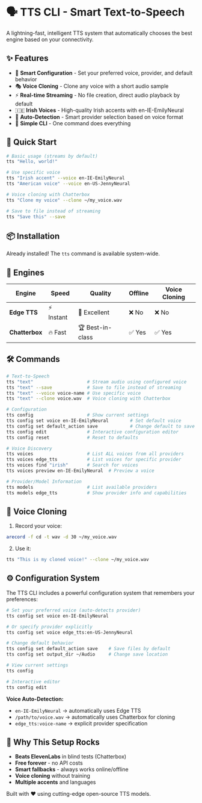 # 🗣️ TTS CLI - Smart Text-to-Speech

A lightning-fast, intelligent TTS system that automatically chooses the best engine based on your connectivity.

## ✨ Features

- 🔧 **Smart Configuration** - Set your preferred voice, provider, and default behavior
- 🎭 **Voice Cloning** - Clone any voice with a short audio sample
- ⚡ **Real-time Streaming** - No file creation, direct audio playback by default
- 🇮🇪 **Irish Voices** - High-quality Irish accents with en-IE-EmilyNeural
- 🚀 **Auto-Detection** - Smart provider selection based on voice format
- 🔧 **Simple CLI** - One command does everything

## 🚀 Quick Start

```bash
# Basic usage (streams by default)
tts "Hello, world!"

# Use specific voice
tts "Irish accent" --voice en-IE-EmilyNeural
tts "American voice" --voice en-US-JennyNeural

# Voice cloning with Chatterbox
tts "Clone my voice" --clone ~/my_voice.wav

# Save to file instead of streaming
tts "Save this" --save
```

## 📦 Installation

Already installed! The `tts` command is available system-wide.

## 🎯 Engines

| Engine | Speed | Quality | Offline | Voice Cloning |
|--------|-------|---------|---------|---------------|
| **Edge TTS** | ⚡ Instant | 🌟 Excellent | ❌ No | ❌ No |
| **Chatterbox** | 🔥 Fast | 🏆 Best-in-class | ✅ Yes | ✅ Yes |

## 🛠️ Commands

```bash
# Text-to-Speech
tts "text"                    # Stream audio using configured voice
tts "text" --save             # Save to file instead of streaming
tts "text" --voice voice-name # Use specific voice
tts "text" --clone voice.wav  # Voice cloning with Chatterbox

# Configuration
tts config                    # Show current settings
tts config set voice en-IE-EmilyNeural        # Set default voice
tts config set default_action save            # Change default to save files
tts config edit               # Interactive configuration editor
tts config reset              # Reset to defaults

# Voice Discovery
tts voices                    # List ALL voices from all providers
tts voices edge_tts           # List voices for specific provider
tts voices find "irish"       # Search for voices
tts voices preview en-IE-EmilyNeural  # Preview a voice

# Provider/Model Information
tts models                    # List available providers
tts models edge_tts           # Show provider info and capabilities
```

## 🎤 Voice Cloning

1. Record your voice:
```bash
arecord -f cd -t wav -d 30 ~/my_voice.wav
```

2. Use it:
```bash
tts "This is my cloned voice!" --clone ~/my_voice.wav
```

## ⚙️ Configuration System

The TTS CLI includes a powerful configuration system that remembers your preferences:

```bash
# Set your preferred voice (auto-detects provider)
tts config set voice en-IE-EmilyNeural

# Or specify provider explicitly
tts config set voice edge_tts:en-US-JennyNeural

# Change default behavior
tts config set default_action save    # Save files by default
tts config set output_dir ~/Audio     # Change save location

# View current settings
tts config

# Interactive editor
tts config edit
```

**Voice Auto-Detection:**
- `en-IE-EmilyNeural` → automatically uses Edge TTS
- `/path/to/voice.wav` → automatically uses Chatterbox for cloning
- `edge_tts:voice-name` → explicit provider specification

## 🌟 Why This Setup Rocks

- **Beats ElevenLabs** in blind tests (Chatterbox)
- **Free forever** - no API costs
- **Smart fallbacks** - always works online/offline  
- **Voice cloning** without training
- **Multiple accents** and languages

Built with ❤️ using cutting-edge open-source TTS models.